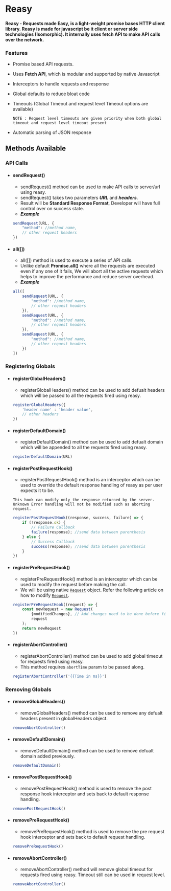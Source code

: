# Reasy

#### Reasy - Requests made Easy, is a light-weight promise bases HTTP client library. Reasy is made for javascript be it client or server side technologies (Isomorphic). It internally uses fetch API to make API calls over the network.

### Features

- Promise based API requests.
- Uses **Fetch API**, which is modular and supported by native Javascript
- Interceptors to handle requests and response
- Global defaults to reduce bloat code
- Timeouts (Global Timeout and request level Timeout options are available) 
    
    `NOTE : Request level timeouts are given priority when both global timeout and request level timeout present`
- Automatic parsing of JSON response

## Methods Available

### API Calls

- #### sendRequest()
    - sendRequest() method can be used to make API calls to server/url using reasy.
    - sendRequest() takes two parameters ***URL*** and ***headers***.
    - Result will be **Standard Response Format**, Developer will have full control over on success state.
    - ***Example***
    ```js
    sendRequest(URL, {
        "method": //method name,
        // other request headers
    })
    ```

- #### all([])
    - all([]) method is used to execute a series of API calls.
    - Unlike default **Promise.all()** where all the requests are executed even if any one of it fails, We will abort all the active requests which helps to improve the performance and reduce server overhead. 
    - ***Example***
    ```js
    all([
        sendRequest(URL, {
            "method": //method name,
            // other request headers
        }),
        sendRequest(URL, {
            "method": //method name,
            // other request headers
        }),
        sendRequest(URL, {
            "method": //method name,
            // other request headers
        })
    ])
    ```

### Registering Globals

- #### registerGlobalHeaders() 
    - registerGlobalHeaders() method can be used to add defualt headers which will be passed to all the requests fired using reasy.

    ```js
    registerGlobalHeaders({
        'header name' : 'header value',
        // other headers
    })
    ```

- #### registerDefaultDomain()
    - registerDefaultDomain() method can be used to add defualt domain which will be appended to all the requests fired using reasy.
    
    ```js
    registerDefaultDomain(URL)
    ```

- #### registerPostRequestHook() 
    - registerPostRequestHook() method is an interceptor which can be used to override the default response handling of reasy as per user expects it to be.
    
    ``This hook can modify only the response returned by the server. Unknown Error handling will not be modified such as aborting request.``

    ```js
    registerPostRequestHook((response, success, failure) => {
        if (!response.ok) {
            // Failure Callback
            failure(response); //send data between parenthesis
        } else {
            // Success Callback
            success(response); //send data between parenthesis
        }
    })
    ```

- #### registerPreRequestHook()
    - registerPreRequestHook() method is an interceptor which can be used to modify the request before making the call.
    - We will be using native [`Request`](https://developer.mozilla.org/en-US/docs/Web/API/Request) object. Refer the following article on how to modify [`Request`](https://developers.cloudflare.com/workers/examples/modify-request-property/).

    ```js
    registerPreRequestHook((request) => {
        const newRequest = new Request(
            {modifiedChanges}, // Add changes need to be done before firing request.
            request
        );
        return newRequest
    })
    ```

- #### registerAbortController() 
    - registerAbortController() method can be used to add global timeout for requests fired using reasy.
    - This method requires `abortTime` param to be passed along.

    ```js
    registerAbortController('{{Time in ms}}')
    ```

### Removing Globals

- #### removeGlobalHeaders() 
    - removeGlobalHeaders() method can be used to remove any defualt headers present in globalHeaders object.

    ```js
    removeAbortController()
    ```

- #### removeDefaultDomain()
    - removeDefaultDomain() method can be used to remove defualt domain added previously.

    ```js
    removeDefaultDomain()
    ```

- #### removePostRequestHook() 
    - removePostRequestHook() method is used to remove the post response hook interceptor and sets back to default response handling.

    ```js
    removePostRequestHook()
    ```

- #### removePreRequestHook()
    - removePreRequestHook() method is used to remove the pre request hook interceptor and sets back to default request handling.

    ```js
    removePreRequestHook()
    ```

- #### removeAbortController() 
    - removeAbortController() method will remove global timeout for requests fired using reasy. Timeout still can be used in request level.

    ```js
    removeAbortController()
    ```